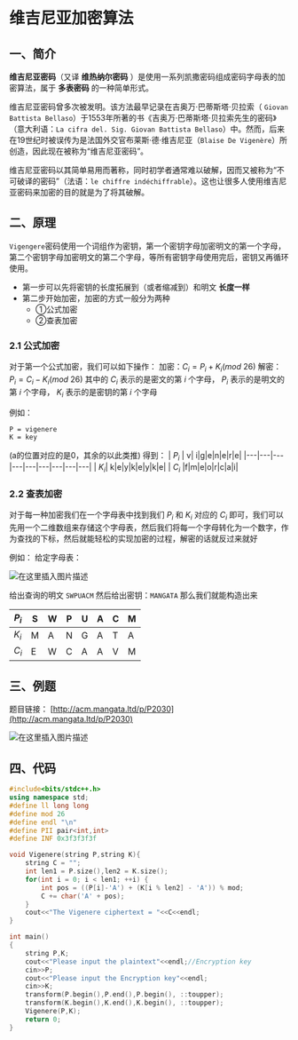 # 维吉尼亚加密算法

## 一、简介
**维吉尼亚密码**（又译 **维热纳尔密码** ）是使用一系列凯撒密码组成密码字母表的加密算法，属于 **多表密码** 的一种简单形式。

维吉尼亚密码曾多次被发明。该方法最早记录在吉奥万·巴蒂斯塔·贝拉索（ `Giovan Battista Bellaso`）于1553年所著的书《吉奥万·巴蒂斯塔·贝拉索先生的密码》（意大利语：`La cifra del. Sig. Giovan Battista Bellaso`）中。然而，后来在19世纪时被误传为是法国外交官布莱斯·德·维吉尼亚（`Blaise De Vigenère`）所创造，因此现在被称为“维吉尼亚密码”。

维吉尼亚密码以其简单易用而著称，同时初学者通常难以破解，因而又被称为“不可破译的密码”（法语：`le chiffre indéchiffrable`）。这也让很多人使用维吉尼亚密码来加密的目的就是为了将其破解。

## 二、原理
`Vigengere`密码使用一个词组作为密钥，第一个密钥字母加密明文的第一个字母，第二个密钥字母加密明文的第二个字母，等所有密钥字母使用完后，密钥又再循环使用。

- 第一步可以先将密钥的长度拓展到（或者缩减到）和明文 **长度一样**
- 第二步开始加密，加密的方式一般分为两种
    - ①公式加密
    - ②查表加密
### 2.1 公式加密
对于第一个公式加密，我们可以如下操作：
加密：$C_i = P_i + K_i (mod \ 26)$
解密：$P_i = C_i - K_i (mod \ 26)$
其中的 $C_i$ 表示的是密文的第 $i$ 个字母， $P_i$ 表示的是明文的第 $i$ 个字母， $K_i$ 表示的是密钥的第 $i$ 个字母

例如：

```txt
P = vigenere
K = key
```
(a的位置对应的是0，其余的以此类推)
得到：
| $P_i$ | v| i|g|e|n|e|r|e|
|---|---|---|---|---|---|---|---|---|
| $K_i$| k|e|y|k|e|y|k|e|
| $C_i$ |f|m|e|o|r|c|a|i|


### 2.2 查表加密
对于每一种加密我们在一个字母表中找到我们 $P_i$ 和 $K_i$ 对应的 $C_i$ 即可，我们可以先用一个二维数组来存储这个字母表，然后我们将每一个字母转化为一个数字，作为查找的下标，然后就能轻松的实现加密的过程，解密的话就反过来就好

例如：
给定字母表：

![在这里插入图片描述](https://img-blog.csdnimg.cn/4c6553398eb84838966434994a6b8cb6.png)

给出查询的明文 `SWPUACM` 然后给出密钥：`MANGATA`
那么我们就能构造出来

| $P_i$ | S| W|P|U|A|C|M|
|---|---|---|---|---|---|---|---|
| $K_i$| M|A|N|G|A|T|A|
| $C_i$ |E|W|C|A|A|V|M|

## 三、例题
题目链接： [http://acm.mangata.ltd/p/P2030](http://acm.mangata.ltd/p/P2030)


![在这里插入图片描述](https://img-blog.csdnimg.cn/ce04b75d2b3f49eea520c10f60892895.png)

## 四、代码
```cpp
#include<bits/stdc++.h>
using namespace std;
#define ll long long
#define mod 26
#define endl "\n"
#define PII pair<int,int>
#define INF 0x3f3f3f3f

void Vigenere(string P,string K){
	string C = "";
	int len1 = P.size(),len2 = K.size();
	for(int i = 0; i < len1; ++i) {
		int pos = ((P[i]-'A') + (K[i % len2] - 'A')) % mod;
		C += char('A' + pos);
	}
	cout<<"The Vigenere ciphertext = "<<C<<endl;
}

int main()
{
	string P,K;
	cout<<"Please input the plaintext"<<endl;//Encryption key
	cin>>P;
	cout<<"Please input the Encryption key"<<endl;
	cin>>K;
	transform(P.begin(),P.end(),P.begin(), ::toupper);
	transform(K.begin(),K.end(),K.begin(), ::toupper);
	Vigenere(P,K);
	return 0;
}
```
